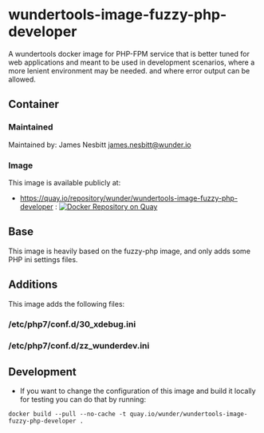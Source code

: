# wundertools-image-fuzzy-php-developer

A wundertools docker image for PHP-FPM service that is better tuned for web applications
and meant to be used in development scenarios, where a more lenient environment may be 
needed. and where error output can be allowed.

## Container

### Maintained

Maintained by: James Nesbitt <james.nesbitt@wunder.io>

### Image

This image is available publicly at:

- https://quay.io/repository/wunder/wundertools-image-fuzzy-php-developer : [![Docker Repository on Quay](https://quay.io/repository/wunder/wundertools-image-fuzzy-php-developer/status "Docker Repository on Quay")](https://quay.io/repository/wunder/wundertools-image-fuzzy-php)

## Base

This image is heavily based on the fuzzy-php image, and only adds some
PHP ini settings files.

## Additions

This image adds the following files:

### /etc/php7/conf.d/30_xdebug.ini



### /etc/php7/conf.d/zz_wunderdev.ini



## Development

- If you want to change the configuration of this image and build it locally for testing you can do that by running:
~~~
docker build --pull --no-cache -t quay.io/wunder/wundertools-image-fuzzy-php-developer .
~~~

